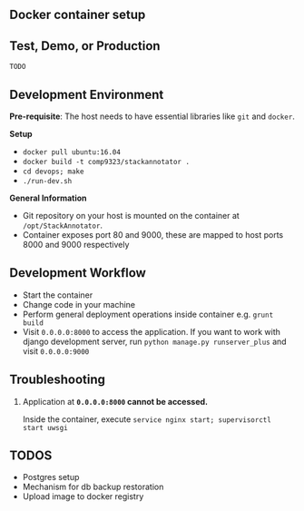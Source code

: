 Docker container setup
----------------------

Test, Demo, or Production
-------------------------
`TODO`

Development Environment
-----------------------

**Pre-requisite**: The host needs to have essential libraries like `git` and `docker`.


**Setup**

 - `docker pull ubuntu:16.04`
 - `docker build -t comp9323/stackannotator .` 
 - `cd devops; make`
 - `./run-dev.sh`


**General Information**

 - Git repository on your host is mounted on the container at `/opt/StackAnnotator`.
 - Container exposes port 80 and 9000, these are mapped to host ports
   8000 and 9000 respectively


Development Workflow
--------------------

- Start the container
- Change code in your machine
- Perform general deployment operations inside container
  e.g. `grunt build`
- Visit `0.0.0.0:8000` to access the application.
  If you want to work with django development server,
  run `python manage.py runserver_plus` and visit `0.0.0.0:9000`


Troubleshooting
---------------
1. Application at **`0.0.0.0:8000` cannot be accessed.**
     
    Inside the container, execute `service nginx start; supervisorctl start uwsgi`


TODOS
-----
- Postgres setup
- Mechanism for db backup restoration
- Upload image to docker registry

